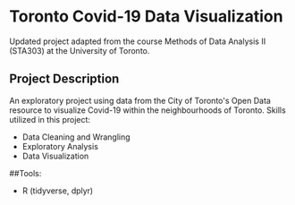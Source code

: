 # Toronto Covid-19 Data Visualization
Updated project adapted from the course Methods of Data Analysis II (STA303) at the University of Toronto. 

## Project Description
An exploratory project using data from the City of Toronto's Open Data resource to visualize Covid-19 within the neighbourhoods of Toronto. Skills utilized in this project: 
* Data Cleaning and Wrangling
* Exploratory Analysis
* Data Visualization

##Tools: 
* R (tidyverse, dplyr)


